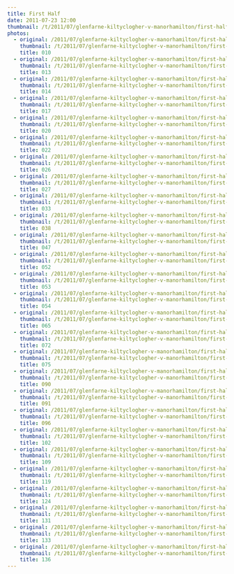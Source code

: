 ```yaml
---
title: First Half
date: 2011-07-23 12:00
thumbnail: /t/2011/07/glenfarne-kiltyclogher-v-manorhamilton/first-half/010.jpg
photos:
  - original: /2011/07/glenfarne-kiltyclogher-v-manorhamilton/first-half/010.jpg
    thumbnail: /t/2011/07/glenfarne-kiltyclogher-v-manorhamilton/first-half/010.jpg
    title: 010
  - original: /2011/07/glenfarne-kiltyclogher-v-manorhamilton/first-half/013.jpg
    thumbnail: /t/2011/07/glenfarne-kiltyclogher-v-manorhamilton/first-half/013.jpg
    title: 013
  - original: /2011/07/glenfarne-kiltyclogher-v-manorhamilton/first-half/014.jpg
    thumbnail: /t/2011/07/glenfarne-kiltyclogher-v-manorhamilton/first-half/014.jpg
    title: 014
  - original: /2011/07/glenfarne-kiltyclogher-v-manorhamilton/first-half/017.jpg
    thumbnail: /t/2011/07/glenfarne-kiltyclogher-v-manorhamilton/first-half/017.jpg
    title: 017
  - original: /2011/07/glenfarne-kiltyclogher-v-manorhamilton/first-half/020.jpg
    thumbnail: /t/2011/07/glenfarne-kiltyclogher-v-manorhamilton/first-half/020.jpg
    title: 020
  - original: /2011/07/glenfarne-kiltyclogher-v-manorhamilton/first-half/022.jpg
    thumbnail: /t/2011/07/glenfarne-kiltyclogher-v-manorhamilton/first-half/022.jpg
    title: 022
  - original: /2011/07/glenfarne-kiltyclogher-v-manorhamilton/first-half/026.jpg
    thumbnail: /t/2011/07/glenfarne-kiltyclogher-v-manorhamilton/first-half/026.jpg
    title: 026
  - original: /2011/07/glenfarne-kiltyclogher-v-manorhamilton/first-half/027.jpg
    thumbnail: /t/2011/07/glenfarne-kiltyclogher-v-manorhamilton/first-half/027.jpg
    title: 027
  - original: /2011/07/glenfarne-kiltyclogher-v-manorhamilton/first-half/033.jpg
    thumbnail: /t/2011/07/glenfarne-kiltyclogher-v-manorhamilton/first-half/033.jpg
    title: 033
  - original: /2011/07/glenfarne-kiltyclogher-v-manorhamilton/first-half/038.jpg
    thumbnail: /t/2011/07/glenfarne-kiltyclogher-v-manorhamilton/first-half/038.jpg
    title: 038
  - original: /2011/07/glenfarne-kiltyclogher-v-manorhamilton/first-half/047.jpg
    thumbnail: /t/2011/07/glenfarne-kiltyclogher-v-manorhamilton/first-half/047.jpg
    title: 047
  - original: /2011/07/glenfarne-kiltyclogher-v-manorhamilton/first-half/052.jpg
    thumbnail: /t/2011/07/glenfarne-kiltyclogher-v-manorhamilton/first-half/052.jpg
    title: 052
  - original: /2011/07/glenfarne-kiltyclogher-v-manorhamilton/first-half/053.jpg
    thumbnail: /t/2011/07/glenfarne-kiltyclogher-v-manorhamilton/first-half/053.jpg
    title: 053
  - original: /2011/07/glenfarne-kiltyclogher-v-manorhamilton/first-half/054.jpg
    thumbnail: /t/2011/07/glenfarne-kiltyclogher-v-manorhamilton/first-half/054.jpg
    title: 054
  - original: /2011/07/glenfarne-kiltyclogher-v-manorhamilton/first-half/065.jpg
    thumbnail: /t/2011/07/glenfarne-kiltyclogher-v-manorhamilton/first-half/065.jpg
    title: 065
  - original: /2011/07/glenfarne-kiltyclogher-v-manorhamilton/first-half/072.jpg
    thumbnail: /t/2011/07/glenfarne-kiltyclogher-v-manorhamilton/first-half/072.jpg
    title: 072
  - original: /2011/07/glenfarne-kiltyclogher-v-manorhamilton/first-half/075.jpg
    thumbnail: /t/2011/07/glenfarne-kiltyclogher-v-manorhamilton/first-half/075.jpg
    title: 075
  - original: /2011/07/glenfarne-kiltyclogher-v-manorhamilton/first-half/090.jpg
    thumbnail: /t/2011/07/glenfarne-kiltyclogher-v-manorhamilton/first-half/090.jpg
    title: 090
  - original: /2011/07/glenfarne-kiltyclogher-v-manorhamilton/first-half/091.jpg
    thumbnail: /t/2011/07/glenfarne-kiltyclogher-v-manorhamilton/first-half/091.jpg
    title: 091
  - original: /2011/07/glenfarne-kiltyclogher-v-manorhamilton/first-half/096.jpg
    thumbnail: /t/2011/07/glenfarne-kiltyclogher-v-manorhamilton/first-half/096.jpg
    title: 096
  - original: /2011/07/glenfarne-kiltyclogher-v-manorhamilton/first-half/102.jpg
    thumbnail: /t/2011/07/glenfarne-kiltyclogher-v-manorhamilton/first-half/102.jpg
    title: 102
  - original: /2011/07/glenfarne-kiltyclogher-v-manorhamilton/first-half/109.jpg
    thumbnail: /t/2011/07/glenfarne-kiltyclogher-v-manorhamilton/first-half/109.jpg
    title: 109
  - original: /2011/07/glenfarne-kiltyclogher-v-manorhamilton/first-half/119.jpg
    thumbnail: /t/2011/07/glenfarne-kiltyclogher-v-manorhamilton/first-half/119.jpg
    title: 119
  - original: /2011/07/glenfarne-kiltyclogher-v-manorhamilton/first-half/124.jpg
    thumbnail: /t/2011/07/glenfarne-kiltyclogher-v-manorhamilton/first-half/124.jpg
    title: 124
  - original: /2011/07/glenfarne-kiltyclogher-v-manorhamilton/first-half/131.jpg
    thumbnail: /t/2011/07/glenfarne-kiltyclogher-v-manorhamilton/first-half/131.jpg
    title: 131
  - original: /2011/07/glenfarne-kiltyclogher-v-manorhamilton/first-half/133.jpg
    thumbnail: /t/2011/07/glenfarne-kiltyclogher-v-manorhamilton/first-half/133.jpg
    title: 133
  - original: /2011/07/glenfarne-kiltyclogher-v-manorhamilton/first-half/136.jpg
    thumbnail: /t/2011/07/glenfarne-kiltyclogher-v-manorhamilton/first-half/136.jpg
    title: 136
---
```

